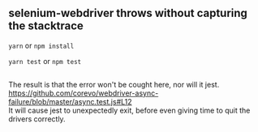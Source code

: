 ## selenium-webdriver throws without capturing the stacktrace

`yarn` or `npm install`

`yarn test` or `npm test`

##
The result is that the error won't be cought here, nor will it jest.  
https://github.com/corevo/webdriver-async-failure/blob/master/async.test.js#L12  
It will cause jest to unexpectedly exit, before even giving time to quit the drivers correctly.
